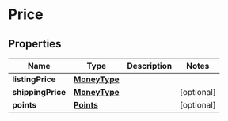# Price

## Properties
Name | Type | Description | Notes
------------ | ------------- | ------------- | -------------
**listingPrice** | [**MoneyType**](MoneyType.md) |  | 
**shippingPrice** | [**MoneyType**](MoneyType.md) |  |  [optional]
**points** | [**Points**](Points.md) |  |  [optional]
